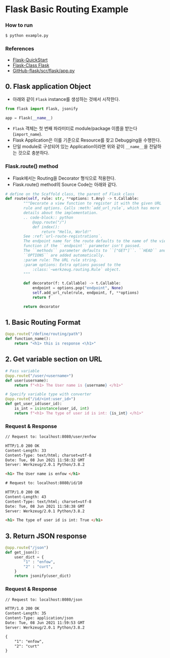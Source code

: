 # Flask Basic Routing Example

### How to run

```bash
$ python example.py
```

### References

- [Flask-QuickStart](<https://flask.palletsprojects.com/en/2.0.x/quickstart/>)
- [Flask-Class Flask](<https://flask.palletsprojects.com/en/2.0.x/api/?highlight=flask#flask.Flask>)
- [GitHub-flask/scr/flask/app.py](<https://github.com/pallets/flask/blob/main/src/flask/app.py>)

## 0. Flask application Object

- 아래와 같이 `Flask` instance를 생성하는 것에서 시작한다.

```python
from flask import Flask, jsonify

app = Flask(__name__)
```

- `Flask` 객체는 첫 번째 파라미터로 module/package 이름을 받는다(`import_name`).
- Flask Application은 이를 기준으로 Resource를 찾고 Debugging을 수행한다.
- 단일 module로 구성되어 있는 Application이라면 위와 같이 `__name__`을 전달하는 것으로 충분하다. 

### Flask.route() method

- Flask에서는 Routing을 Decorator 형식으로 적용한다.
- Flask.route() method의 Source Code는 아래와 같다.

```python
# define on the Scaffold class, the parent of Flask class
def route(self, rule: str, **options: t.Any) -> t.Callable:
		"""Decorate a view function to register it with the given URL
		rule and options. Calls :meth:`add_url_rule`, which has more
		details about the implementation.
		.. code-block:: python
			@app.route("/")
			def index():
				return "Hello, World!"
		See :ref:`url-route-registrations`.
		The endpoint name for the route defaults to the name of the view
		function if the ``endpoint`` parameter isn't passed.
		The ``methods`` parameter defaults to ``["GET"]``. ``HEAD`` and
		``OPTIONS`` are added automatically.
		:param rule: The URL rule string.
		:param options: Extra options passed to the
			:class:`~werkzeug.routing.Rule` object.
		"""

		def decorator(f: t.Callable) -> t.Callable:
			endpoint = options.pop("endpoint", None)
			self.add_url_rule(rule, endpoint, f, **options)
			return f

		return decorator
```

## 1. Basic Routing Format

```python
@app.route("/define/routing/path")
def function_name():
    return "<h1> this is response <\h1>"
```

## 2. Get variable section on URL

```python
# Pass variable
@app.route("/user/<username>")
def user(username):
    return f"<h1> The User name is {username} </h1>"

# Specify variable type with converter
@app.route("/id/<int:user_id>")
def get_user_id(user_id):
    is_int = isinstance(user_id, int)
    return f"<h1> The type of user id is int: {is_int} </h1>"
```

### Request & Response

```html
// Request to: localhost:8080/user/enfow

HTTP/1.0 200 OK
Content-Length: 33
Content-Type: text/html; charset=utf-8
Date: Tue, 08 Jun 2021 11:58:32 GMT
Server: Werkzeug/2.0.1 Python/3.8.2

<h1> The User name is enfow </h1>
```

```html
# Request to: localhost:8080/id/10

HTTP/1.0 200 OK
Content-Length: 43
Content-Type: text/html; charset=utf-8
Date: Tue, 08 Jun 2021 11:58:38 GMT
Server: Werkzeug/2.0.1 Python/3.8.2

<h1> The type of user id is int: True </h1>
```

## 3. Return JSON response 

```python
@app.route("/json")
def get_json():
    user_dict = {
        "1" : "enfow",
        "2" : "curt",
    }
    return jsonify(user_dict)
```

### Request & Response

```html
// Request to: localhost:8080/json

HTTP/1.0 200 OK
Content-Length: 35
Content-Type: application/json
Date: Tue, 08 Jun 2021 11:59:53 GMT
Server: Werkzeug/2.0.1 Python/3.8.2

{
    "1": "enfow",
    "2": "curt"
}
```
